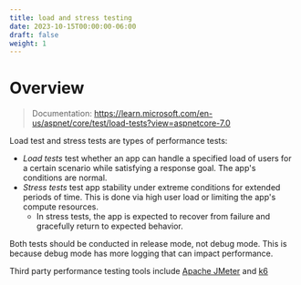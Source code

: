 ```yaml
---
title: load and stress testing
date: 2023-10-15T00:00:00-06:00
draft: false
weight: 1
---
```


# Overview
> Documentation: https://learn.microsoft.com/en-us/aspnet/core/test/load-tests?view=aspnetcore-7.0

Load test and stress tests are types of performance tests:
- *Load tests* test whether an app can handle a specified load of users for a certain scenario while satisfying a response goal. The app's conditions are normal.  
- *Stress tests* test app stability under extreme conditions for extended periods of time. This is done via high user load or limiting the app's compute resources.
  - In stress tests, the app is expected to recover from failure and gracefully return to expected behavior.

Both tests should be conducted in release mode, not debug mode. This is because debug mode has more logging that can impact performance.

Third party performance testing tools include [Apache JMeter](https://jmeter.apache.org/) and [k6](https://k6.io/)
